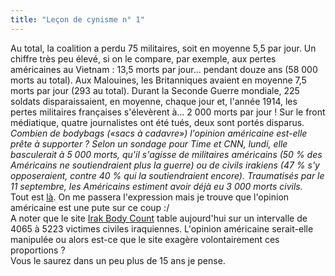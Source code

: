 ```yaml
---
title: "Leçon de cynisme n° 1"
---
```


Au total, la coalition a perdu 75 militaires, soit en moyenne 5,5 par jour. Un
chiffre très peu élevé, si on le compare, par exemple, aux pertes américaines
au Vietnam : 13,5 morts par jour... pendant douze ans (58 000 morts au total).
Aux Malouines, les Britanniques avaient en moyenne 7,5 morts par jour (293 au
total). Durant la Seconde Guerre mondiale, 225 soldats disparaissaient, en
moyenne, chaque jour et, l'année 1914, les pertes militaires françaises
s'élevèrent à... 2 000 morts par jour ! Sur le front médiatique, quatre
journalistes ont été tués, deux sont portés disparus. _Combien de bodybags
(«sacs à cadavre») l'opinion américaine est-elle prête à supporter ? Selon un
sondage pour Time et CNN, lundi, elle basculerait à 5 000 morts, qu'il
s'agisse de militaires américains (50 % des Américains ne soutiendraient plus
la guerre) ou de civils irakiens (47 % s'y opposeraient, contre 40 % qui la
soutiendraient encore). Traumatisés par le 11 septembre, les Américains
estiment avoir déjà eu 3 000 morts civils._  
Tout est [là](http://www.liberation.com/page.php?Article=101119). On me
passera l'expression mais je trouve que l'opinion américaine est une pute sur
ce coup :/  
A noter que le site [Irak Body Count](http://www.iraqbodycount.net/) table
aujourd'hui sur un intervalle de 4065 à 5223 victimes civiles iraquiennes.
L'opinion américaine serait-elle manipulée ou alors est-ce que le site exagère
volontairement ces proportions ?  
Vous le saurez dans un peu plus de 15 ans je pense.

